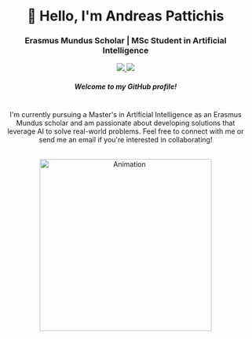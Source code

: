 <h1 align="center">👋 Hello, I'm Andreas Pattichis</h1>
<h3 align="center">Erasmus Mundus Scholar | MSc Student in Artificial Intelligence</h3>

<p align="center">
  <a href="https://www.linkedin.com/in/andreas-pattichis/">
    <img src="https://img.shields.io/badge/-Andreas%20Pattichis-blue?style=for-the-badge&logo=Linkedin&logoColor=white"/>
  </a>
  <a href="mailto:andreas.pattichis@outlook.com">
    <img src="https://img.shields.io/badge/Email%20Me-D14836?style=for-the-badge&logo=Gmail&logoColor=white"/>
  </a>
</p>

<div align="center">
  <h5>Welcome to my GitHub profile!</h5>
  <br/>
  I'm currently pursuing a Master's in Artificial Intelligence as an Erasmus Mundus scholar and am passionate about developing solutions that leverage AI to solve real-world problems. Feel free to connect with me or send me an email if you're interested in collaborating!
  <br/><br/>
</div>

<p align="center">
  <img src="https://github.com/Adam-pw/Adam-pw/blob/main/animation_500_kxa883sd.gif" width="350" alt="Animation"/>
</p>



